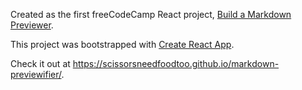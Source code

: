 Created as the first freeCodeCamp React project, [Build a Markdown Previewer](https://www.freecodecamp.org/challenges/build-a-markdown-previewer).

This project was bootstrapped with [Create React App](https://github.com/facebookincubator/create-react-app).

Check it out at https://scissorsneedfoodtoo.github.io/markdown-previewifier/.
